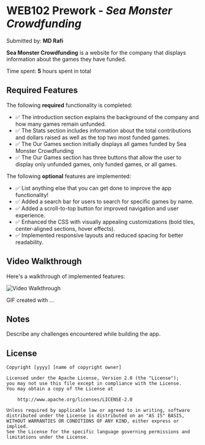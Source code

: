 # WEB102 Prework - *Sea Monster Crowdfunding*

Submitted by: **MD Rafi**

**Sea Monster Crowdfunding** is a website for the company that displays information about the games they have funded.

Time spent: **5** hours spent in total

## Required Features

The following **required** functionality is completed:

* ✅ The introduction section explains the background of the company and how many games remain unfunded.
* ✅ The Stats section includes information about the total contributions and dollars raised as well as the top two most funded games.
* ✅ The Our Games section initially displays all games funded by Sea Monster Crowdfunding
* ✅ The Our Games section has three buttons that allow the user to display only unfunded games, only funded games, or all games.

The following **optional** features are implemented:
* ✅ List anything else that you can get done to improve the app functionality!
* ✅ Added a search bar for users to search for specific games by name.
* ✅ Added a scroll-to-top button for improved navigation and user experience.
* ✅ Enhanced the CSS with visually appealing customizations (bold tiles, center-aligned sections, hover effects).
* ✅ Implemented responsive layouts and reduced spacing for better readability.

## Video Walkthrough

Here's a walkthrough of implemented features:

<img src='http://i.imgur.com/link/to/your/gif/file.gif' title='Video Walkthrough' width='' alt='Video Walkthrough' />

<!-- Replace this with whatever GIF tool you used! -->
GIF created with ...  
<!-- Recommended tools:
[Kap](https://getkap.co/) for macOS
[ScreenToGif](https://www.screentogif.com/) for Windows
[peek](https://github.com/phw/peek) for Linux. -->

## Notes

Describe any challenges encountered while building the app.

## License

    Copyright [yyyy] [name of copyright owner]

    Licensed under the Apache License, Version 2.0 (the "License");
    you may not use this file except in compliance with the License.
    You may obtain a copy of the License at

        http://www.apache.org/licenses/LICENSE-2.0

    Unless required by applicable law or agreed to in writing, software
    distributed under the License is distributed on an "AS IS" BASIS,
    WITHOUT WARRANTIES OR CONDITIONS OF ANY KIND, either express or implied.
    See the License for the specific language governing permissions and
    limitations under the License.
